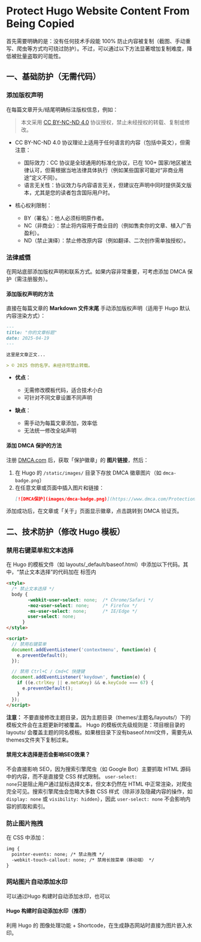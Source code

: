 # Protect Hugo Website Content From Being Copied


首先需要明确的是：没有任何技术手段能 100% 防止内容被复制（截图、手动重写、爬虫等方式均可绕过防护）。不过，可以通过以下方法显著增加复制难度，降低被批量盗取的可能性。

## 一、基础防护（无需代码）
### 添加版权声明
在每篇文章开头/结尾明确标注版权信息，例如：
> 本文采用 [CC BY-NC-ND 4.0](https://creativecommons.org/licenses/by-nc-nd/4.0/) 协议授权，禁止未经授权的转载、复制或修改。

- CC BY-NC-ND 4.0 协议理论上适用于任何语言的内容（包括中英文），但需注意：
    - 国际效力：CC 协议是全球通用的标准化协议，已在 100+ 国家/地区被法律认可，但需根据当地法律具体执行（例如某些国家可能对“非商业用途”定义不同）。
    - 语言无关性：协议效力与内容语言无关，但建议在声明中同时提供英文版本，尤其是您的读者包含国际用户时。

- 核心权利限制：
    - BY（署名）：他人必须标明原作者。
    - NC（非商业）：禁止将内容用于商业目的（例如售卖你的文章、植入广告盈利）。
    - ND（禁止演绎）：禁止修改原内容（例如翻译、二次创作需单独授权）。


### 法律威慑

在网站底部添加版权声明和联系方式。如果内容非常重要，可考虑添加 DMCA 保护（需注册服务）。

#### 添加版权声明的方法
直接在每篇文章的 **Markdown 文件末尾** 手动添加版权声明（适用于 Hugo 默认内容渲染方式）：  
  ```markdown
  ---
  title: "你的文章标题"
  date: 2025-04-19
  ---

  这里是文章正文...

  > © 2025 你的名字。未经许可禁止转载。
  ```

- **优点**：  
  - 无需修改模板代码，适合技术小白  
  - 可针对不同文章设置不同声明  

- **缺点**：  
  - 需手动为每篇文章添加，效率低  
  - 无法统一修改全站声明  

#### 添加 DMCA 保护的方法
注册 [DMCA.com](https://www.dmca.com/) 后，获取「保护徽章」的 **图片链接**，然后：  
  1. 在 Hugo 的 `/static/images/` 目录下存放 DMCA 徽章图片（如 `dmca-badge.png`）  
  2. 在任意文章或页面中插入图片和链接：  
     ```markdown
     [![DMCA保护](images/dmca-badge.png)](https://www.dmca.com/Protection/Status.aspx?ID=xxx)
     ```
  
添加成功后，在文章或「关于」页面显示徽章，点击跳转到 DMCA 验证页。


## 二、技术防护（修改 Hugo 模板）
### 禁用右键菜单和文本选择
在 Hugo 的模板文件（如 layouts/_default/baseof.html）中添加以下代码。其中，“禁止文本选择”的代码加在 <head> 标签内
```html
<style>
  /* 禁止文本选择 */
  body {
        -webkit-user-select: none;  /* Chrome/Safari */
        -moz-user-select: none;     /* Firefox */
        -ms-user-select: none;      /* IE/Edge */
        user-select: none;
      }
</style>

<script>
  // 禁用右键菜单
  document.addEventListener('contextmenu', function(e) {
    e.preventDefault();
  });

  // 禁用 Ctrl+C / Cmd+C 快捷键
  document.addEventListener('keydown', function(e) {
    if ((e.ctrlKey || e.metaKey) && e.keyCode === 67) {
      e.preventDefault();
    }
  });
</script>
```
**注意：**
不要直接修改主题目录，因为主题目录（themes/主题名/layouts/）下的模板文件会在主题更新时被覆盖。
Hugo 的模板优先级规则是：项目根目录的 layouts/ 会覆盖主题的同名模板。如果根目录下没有baseof.html文件，需要先从themes文件夹下复制过来。

#### 禁用文本选择是否会影响SEO效果？
不会直接影响 SEO，因为搜索引擎爬虫（如 Google Bot）主要抓取 HTML 源码中的内容，而不是直接受 CSS 样式限制。
<code>user-select: none</code>只是阻止用户通过鼠标选择文本，但文本仍然在 HTML 中正常渲染，对爬虫完全可见。搜索引擎爬虫会忽略大多数 CSS 样式（除非涉及隐藏内容的操作，如 <code>display: none</code> 或 <code>visibility: hidden</code>），因此 <code>user-select: none</code> 不会影响内容的抓取和索引。

### 防止图片拖拽
在 CSS 中添加：
```html
img {
  pointer-events: none; /* 禁止拖拽 */
  -webkit-touch-callout: none; /* 禁用长按菜单（移动端） */
}
```

### 网站图片自动添加水印
可以通过Hugo 构建时自动添加水印，也可以

#### Hugo 构建时自动添加水印（推荐）
利用 Hugo 的 图像处理功能 + Shortcode，在生成静态网站时直接为图片嵌入水印。

